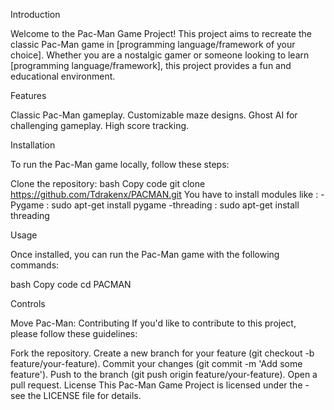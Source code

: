 Introduction

Welcome to the Pac-Man Game Project! This project aims to recreate the classic Pac-Man game in [programming language/framework of your choice]. Whether you are a nostalgic gamer or someone looking to learn [programming language/framework], this project provides a fun and educational environment.

Features

Classic Pac-Man gameplay.
Customizable maze designs.
Ghost AI for challenging gameplay.
High score tracking.

Installation

To run the Pac-Man game locally, follow these steps:

Clone the repository:
bash
Copy code
git clone https://github.com/Tdrakenx/PACMAN.git
You have to install modules like :
-Pygame : sudo apt-get install pygame
-threading : sudo apt-get install threading

Usage

Once installed, you can run the Pac-Man game with the following commands:

bash
Copy code
cd PACMAN

Controls

Move Pac-Man: 
Contributing
If you'd like to contribute to this project, please follow these guidelines:

Fork the repository.
Create a new branch for your feature (git checkout -b feature/your-feature).
Commit your changes (git commit -m 'Add some feature').
Push to the branch (git push origin feature/your-feature).
Open a pull request.
License
This Pac-Man Game Project is licensed under the  - see the LICENSE file for details.

